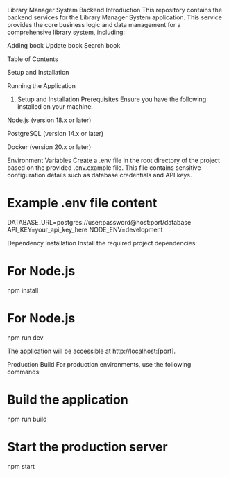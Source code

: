 Library Manager System Backend
Introduction
This repository contains the backend services for the Library Manager System application. This service provides the core business logic and data management for a comprehensive library system, including:

Adding book 
Update book 
Search book

Table of Contents

Setup and Installation

Running the Application

1. Setup and Installation
Prerequisites
Ensure you have the following installed on your machine:

Node.js (version 18.x or later)

PostgreSQL (version 14.x or later)

Docker (version 20.x or later)

Environment Variables
Create a .env file in the root directory of the project based on the provided .env.example file. This file contains sensitive configuration details such as database credentials and API keys.

# Example .env file content
DATABASE_URL=postgres://user:password@host:port/database
API_KEY=your_api_key_here
NODE_ENV=development


Dependency Installation
Install the required project dependencies:

# For Node.js
npm install

# For Node.js
npm run dev

The application will be accessible at http://localhost:[port].

Production Build
For production environments, use the following commands:

# Build the application
npm run build

# Start the production server
npm start
